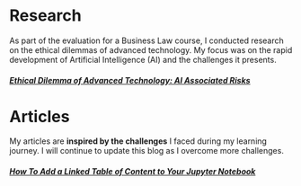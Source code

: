 # Research

As part of the evaluation for a Business Law course, I conducted research on the ethical dilemmas of advanced technology. My focus was on the rapid development of Artificial Intelligence (AI) and the challenges it presents.
##### [Ethical Dilemma of Advanced Technology: AI Associated Risks](/blog_posts/AI_Associated_Risks.pdf)


# Articles 

My articles are **inspired by the challenges** I faced during my learning journey. I will continue to update this blog as I overcome more challenges.
##### [How To Add a Linked Table of Content to Your Jupyter Notebook](/blog_posts/how_to_add_a_table_of_content.md)
